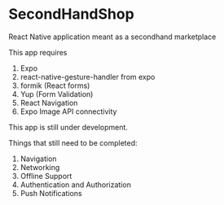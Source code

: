 # SecondHandShop
React Native application meant as a secondhand marketplace

This app requires 
1. Expo 
2. react-native-gesture-handler from expo
3. formik (React forms)
4. Yup (Form Validation)
5. React Navigation
6. Expo Image API connectivity

This app is still under development. 

Things that still need to be completed:
1. Navigation
2. Networking
3. Offline Support
4. Authentication and Authorization
5. Push Notifications


